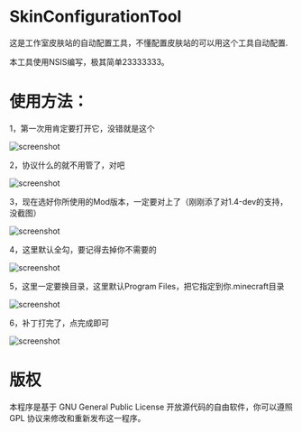 # SkinConfigurationTool
这是工作室皮肤站的自动配置工具，不懂配置皮肤站的可以用这个工具自动配置.

本工具使用NSIS编写，极其简单23333333。
# 使用方法：
1，第一次用肯定要打开它，没错就是这个 

![screenshot](https://dhsskin-deathhorizon.rhcloud.com/skin/screenshot/1.png)

2，协议什么的就不用管了，对吧 

![screenshot](https://dhsskin-deathhorizon.rhcloud.com/skin/screenshot/2.png)

3，现在选好你所使用的Mod版本，一定要对上了（刚刚添了对1.4-dev的支持，没截图）

![screenshot](https://dhsskin-deathhorizon.rhcloud.com/skin/screenshot/3.png)

4，这里默认全勾，要记得去掉你不需要的 

![screenshot](https://dhsskin-deathhorizon.rhcloud.com/skin/screenshot/4.png)

5，这里一定要换目录，这里默认Program Files，把它指定到你.minecraft目录 

![screenshot](https://dhsskin-deathhorizon.rhcloud.com/skin/screenshot/5.png)

6，补丁打完了，点完成即可 

![screenshot](https://dhsskin-deathhorizon.rhcloud.com/skin/screenshot/6.png)

# 版权
本程序是基于 GNU General Public License 开放源代码的自由软件，你可以遵照 GPL 协议来修改和重新发布这一程序。

